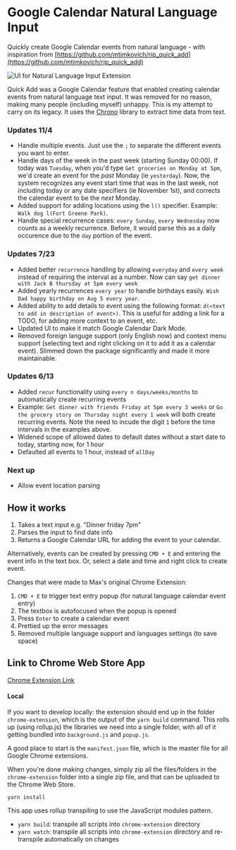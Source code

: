 # Google Calendar Natural Language Input

Quickly create Google Calendar events from natural language - with inspiration from [https://github.com/mtimkovich/rip_quick_add](https://github.com/mtimkovich/rip_quick_add)

![UI for Natural Language Input Extension](https://github.com/user-attachments/assets/ab1752b5-48a4-44dd-9da6-8e831d6b3520)

Quick Add was a Google Calendar feature that enabled creating calendar events from natural language text input. It was removed for no reason, making many people (including myself) unhappy. This is my attempt to carry on its legacy. It uses the [Chrono](https://github.com/wanasit/chrono) library to extract time data from text.

### Updates 11/4
* Handle multiple events. Just use the `;` to separate the different events you want to enter.
* Handle days of the week in the past week (starting Sunday 00:00). If today was `Tuesday`, when you'd type `Get groceries on Monday at 5pm`, we'd create an event for the *past* Monday (ie `yesterday`). Now, the system recognizes any event start time that was in the last week, not including today or any date specifiers (ie November 1st), and corrects the calendar event to be the *next* Monday.
* Added support for adding locations using the `l()` specifier. Example: `Walk dog l(Fort Greene Park)`.
* Handle special recurrence cases: `every Sunday`, `every Wednesday` now counts as a weekly recurrence. Before, it would parse this as a daily occurence due to the `day` portion of the event.

### Updates 7/23
* Added better `recurrence` handling by allowing `everyday` and `every week` instead of requiring the interval as a number. Now can say `get dinner with Jack B thursday at 5pm every week`
* Added yearly recurrences `every year` to handle birthdays easily. `Wish Dad happy birthday on Aug 5 every year`.
* Added ability to add details to event using the following format: `d(<text to add in description of event>)`. This is useful for adding a link for a TODO, for adding more context to an event, etc.
* Updated UI to make it match Google Calendar Dark Mode.
* Removed foreign languge support (only English now) and context menu support (selecting text and right clicking on it to add it as a calendar event). Slimmed down the package significantly and made it more maintainable.

### Updates 6/13
* Added `recur` functionality using `every n days/weeks/months` to automatically create recurring events
* Example: `Get dinner with friends Friday at 5pm every 3 weeks` or `Go the grocery story on Thursday night every 1 week` will both create recurring events. Note the need to incude the digit `1` before the time intervals in the examples above.
* Widened scope of allowed dates to default dates without a start date to today, starting now, for 1 hour
* Defaulted all events to 1 hour, instead of `allDay`

### Next up
* Allow event location parsing

## How it works

1. Takes a text input e.g. "Dinner friday 7pm"
2. Parses the input to find date info
3. Returns a Google Calendar URL for adding the event to your calendar.

Alternatively, events can be created by pressing `CMD + E` and entering the event info in the text box. Or, select a date and time and right click to create event.

Changes that were made to Max's original Chrome Extension:
1. `CMD + E` to trigger text entry popup (for natural language calendar event entry)
2. The textbox is autofocused when the popup is opened
3. Press `Enter` to create a calendar event
4. Prettied up the error messages
5. Removed multiple language support and languages settings (to save space)

## Link to Chrome Web Store App
[Chrome Extension Link](https://chromewebstore.google.com/detail/google-calendar-natural-l/dpefadnnccbgjhgnnjilfgefcoallmji)

#### Local
If you want to develop locally: the extension should end up in the folder `chrome-extension`, which is the output of the `yarn build` command. This rolls up (using rollup.js) the libraries we need into a single folder, with all of it getting bundled into `background.js` and `popup.js`. 

A good place to start is the `manifest.json` file, which is the master file for all Google Chrome extensions. 

When you're done making changes, simply zip all the files/folders in the `chrome-extension` folder into a single zip file, and that can be uploaded to the Chrome Web Store.

```
yarn install
```

This app uses rollup transpiling to use the JavaScript modules pattern.
* `yarn build`: transpile all scripts into `chrome-extension` directory
* `yarn watch`: transpile all scripts into `chrome-extension` directory and re-transpile automatically on changes
